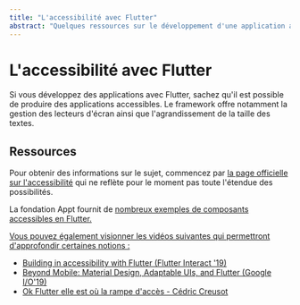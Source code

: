 ```yaml
---
title: "L'accessibilité avec Flutter"
abstract: "Quelques ressources sur le développement d'une application accessible avec Flutter"
---
```


# L'accessibilité avec Flutter

Si vous développez des applications avec Flutter, sachez qu'il est possible de produire des applications accessibles. Le framework offre notamment la gestion des lecteurs d'écran ainsi que l'agrandissement de la taille des textes.

## Ressources

Pour obtenir des informations sur le sujet, commencez par [la page officielle sur l'accessibilité](https://flutter.dev/docs/development/accessibility-and-localization/accessibility) qui ne reflète pour le moment pas toute l'étendue des possibilités.

La fondation Appt fournit de <a href="https://appt.org/en/docs/flutter/samples">nombreux exemples de composants accessibles en Flutter</href>.

Vous pouvez également visionner les vidéos suivantes qui permettront d'approfondir certaines notions :
- <a href="https://www.youtube.com/watch?v=bWbBgbmAdQs" lang="en">Building in accessibility with Flutter (Flutter Interact '19)</a>
- <a href="https://youtu.be/YSULAJf6R6M?t=584" lang="en">Beyond Mobile: Material Design, Adaptable UIs, and Flutter (Google I/O'19)</a>
- [Ok Flutter elle est où la rampe d'accès - Cédric Creusot](https://www.youtube.com/watch?v=EqInAYQMYT8)
